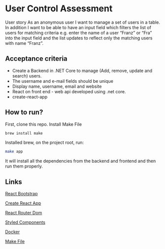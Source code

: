 
# User Control Assessment
User story 
As an anonymous user I want to manage a set of users in a table. In addition I want to be able to have an input field which filters the list of users for matching criteria e.g. enter the name of a user “Franz” or “Fra” into the input field and the list updates to reflect only the matching users with name “Franz”.

## Acceptance criteria
 - Create a Backend in .NET Core to manage (Add, remove, update and
   search) users.
 - The username and e-mail fields should be unique
 - Display name, username, email and website
 -  React on front end - web api developed using .net core.
 -  create-react-app 

## How to run?
First, clone this repo.
Install Make File 
```bash
brew install make
```
Installed brew, on the project root, run:
```bash
make app
```
It will install all the dependencies from the backend and frontend and then run them properly. 


## Links
[React Bootstrap](https://react-bootstrap.github.io/)

[Create React App](https://github.com/facebook/create-react-app)

[React Router Dom](https://reactrouter.com/en/main)

[Styled Components](https://styled-components.com/)

[Docker](https://www.docker.com/)

[Make File](https://formulae.brew.sh/formula/make)
